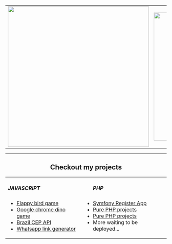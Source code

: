 <center>
    <table align="center">
      <tr>
          <td>
              <img width="440px" align="center" src="https://github-readme-stats.vercel.app/api?username=razielmiranda&count_private=true&hide_border=true" />
          </td>
          <td>
              <img width="400px" align="center" src="https://github-readme-stats.vercel.app/api/top-langs/?username=razielmiranda&hide=html&layout=compact&count_private=true&hide_border=true" /> 
          </td>
      </tr>  
    </table>
</center>

<hr>

<center>
    <h2>Checkout my projects</h2>
    <table align="center">
        <tr>
            <td>
                <h5>JAVASCRIPT</h5>
                <ul>
                    <li><a href="https://razielmiranda.github.io/flappy-bird-game/">Flappy bird game</a></li>
                    <li><a href="https://razielmiranda.github.io/dino-game/">Google chrome dino game</a></li>
                    <li><a href="https://razielmiranda.github.io/js-consulta-cep/">Brazil CEP API</a></li>
                    <li><a href="https://razielmiranda.github.io/js-whats-link-generator/">Whatsapp link generator</a></li>
                </ul>
            </td>
            <td>
                <ul>
                    <h5>PHP</h5>
                    <li><a href="https://raziel-symfony-register.herokuapp.com/">Symfony Register App</a></li>
                    <li><a href="https://raziel-pure-php.herokuapp.com/">Pure PHP projects</a></li>
                    <li><a href="https://raziel-innout-php.herokuapp.com/">Pure PHP projects</a></li>
                    <li>More waiting to be deployed...</li>
                </ul>
            </td>
        </tr>
    </table>
</center>
